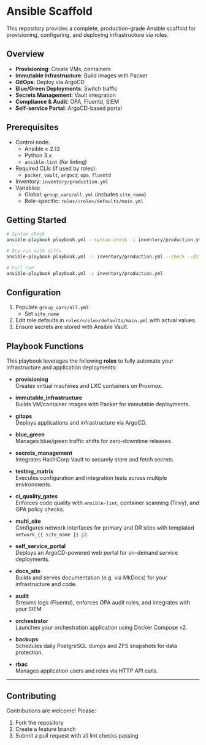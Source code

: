 # Ansible Scaffold

This repository provides a complete, production-grade Ansible scaffold for provisioning, configuring, and deploying infrastructure via roles.

## Overview

- **Provisioning**: Create VMs, containers  
- **Immutable Infrastructure**: Build images with Packer  
- **GitOps**: Deploy via ArgoCD  
- **Blue/Green Deployments**: Switch traffic  
- **Secrets Management**: Vault integration  
- **Compliance & Audit**: OPA, Fluentd, SIEM  
- **Self-service Portal**: ArgoCD-based portal  

## Prerequisites

- Control node:
  - Ansible ≥ 2.13  
  - Python 3.x  
  - `ansible-lint` (for linting)  
- Required CLIs (if used by roles):
  - `packer`, `vault`, `argocd`, `opa`, `fluentd`  
- Inventory: `inventory/production.yml`  
- Variables:
  - Global: `group_vars/all.yml` (includes `site_name`)  
  - Role-specific: `roles/<role>/defaults/main.yml`  

## Getting Started

```bash
# Syntax check
ansible-playbook playbook.yml --syntax-check -i inventory/production.yml

# Dry-run with diffs
ansible-playbook playbook.yml -i inventory/production.yml --check --diff

# Full run
ansible-playbook playbook.yml -i inventory/production.yml
```

## Configuration

1. Populate `group_vars/all.yml`:
   - Set `site_name`  
2. Edit role defaults in `roles/<role>/defaults/main.yml` with actual values.  
3. Ensure secrets are stored with Ansible Vault.  

## Playbook Functions

This playbook leverages the following **roles** to fully automate your infrastructure and application deployments:

- **provisioning**  
  Creates virtual machines and LXC containers on Proxmox.

- **immutable_infrastructure**  
  Builds VM/container images with Packer for immutable deployments.

- **gitops**  
  Deploys applications and infrastructure via ArgoCD.

- **blue_green**  
  Manages blue/green traffic shifts for zero-downtime releases.

- **secrets_management**  
  Integrates HashiCorp Vault to securely store and fetch secrets.

- **testing_matrix**  
  Executes configuration and integration tests across multiple environments.

- **ci_quality_gates**  
  Enforces code quality with `ansible-lint`, container scanning (Trivy), and OPA policy checks.

- **multi_site**  
  Configures network interfaces for primary and DR sites with templated `network_{{ site_name }}.j2`.

- **self_service_portal**  
  Deploys an ArgoCD-powered web portal for on-demand service deployments.

- **docs_site**  
  Builds and serves documentation (e.g. via MkDocs) for your infrastructure and code.

- **audit**  
  Streams logs (Fluentd), enforces OPA audit rules, and integrates with your SIEM.

- **orchestrator**  
  Launches your orchestration application using Docker Compose v2.

- **backups**  
  Schedules daily PostgreSQL dumps and ZFS snapshots for data protection.

- **rbac**  
  Manages application users and roles via HTTP API calls.

---

## Contributing

Contributions are welcome! Please:

1. Fork the repository  
2. Create a feature branch  
3. Submit a pull request with all lint checks passing  
